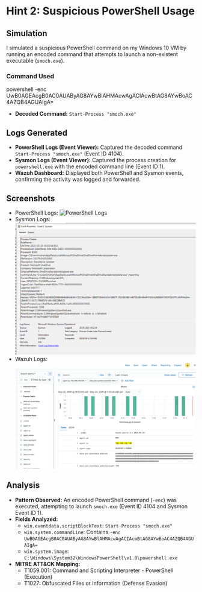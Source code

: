 # Hint 2: Suspicious PowerShell Usage

## Simulation
I simulated a suspicious PowerShell command on my Windows 10 VM by running an encoded command that attempts to launch a non-existent executable (`smoch.exe`).

### Command Used
powershell -enc UwB0AGEAcgB0AC0AUAByAG8AYwBlAHMAcwAgACIAcwBtAG8AYwBoAC4AZQB4AGUAIgA=

- **Decoded Command:** `Start-Process "smoch.exe"`

## Logs Generated
- **PowerShell Logs (Event Viewer):** Captured the decoded command `Start-Process "smoch.exe"` (Event ID 4104).
- **Sysmon Logs (Event Viewer):** Captured the process creation for `powershell.exe` with the encoded command line (Event ID 1).
- **Wazuh Dashboard:** Displayed both PowerShell and Sysmon events, confirming the activity was logged and forwarded.

## Screenshots
- PowerShell Logs: ![PowerShell Logs](../screenshots/powershell-logs.png)
- Sysmon Logs: ![Sysmon Logs](../screenshots/sysmon-logs.png)
- Wazuh Logs: ![Wazuh Logs](../screenshots/wazuh-powershell-logs.png)

## Analysis
- **Pattern Observed:** An encoded PowerShell command (`-enc`) was executed, attempting to launch `smoch.exe` (Event ID 4104 and Sysmon Event ID 1).
- **Fields Analyzed:**
  - `win.eventdata.scriptBlockText`: `Start-Process "smoch.exe"`
  - `win.system.commandLine`: Contains `-enc UwB0AGEAcgB0AC0AUAByAG8AYwBlAHMAcwAgACIAcwBtAG8AYwBoAC4AZQB4AGUAIgA=`
  - `win.system.image`: `C:\Windows\System32\WindowsPowerShell\v1.0\powershell.exe`
- **MITRE ATT&CK Mapping:**
  - T1059.001: Command and Scripting Interpreter - PowerShell (Execution)
  - T1027: Obfuscated Files or Information (Defense Evasion)
  
